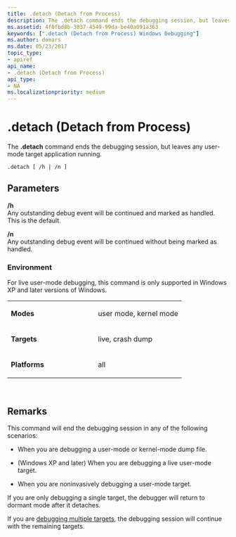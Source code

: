```yaml
---
title: .detach (Detach from Process)
description: The .detach command ends the debugging session, but leaves any user-mode target application running.
ms.assetid: 4f0fbd8b-3037-4549-99da-be40a091a363
keywords: [".detach (Detach from Process) Windows Debugging"]
ms.author: domars
ms.date: 05/23/2017
topic_type:
- apiref
api_name:
- .detach (Detach from Process)
api_type:
- NA
ms.localizationpriority: medium
---
```


# .detach (Detach from Process)


The **.detach** command ends the debugging session, but leaves any user-mode target application running.

```dbgcmd
.detach [ /h | /n ]
```

## <span id="ddk_meta_detach_from_process_dbg"></span><span id="DDK_META_DETACH_FROM_PROCESS_DBG"></span>Parameters


<span id="________h______"></span><span id="________H______"></span> **/h**   
Any outstanding debug event will be continued and marked as handled. This is the default.

<span id="________n______"></span><span id="________N______"></span> **/n**   
Any outstanding debug event will be continued without being marked as handled.

### <span id="Environment"></span><span id="environment"></span><span id="ENVIRONMENT"></span>Environment

For live user-mode debugging, this command is only supported in Windows XP and later versions of Windows.

<table>
<colgroup>
<col width="50%" />
<col width="50%" />
</colgroup>
<tbody>
<tr class="odd">
<td align="left"><p><strong>Modes</strong></p></td>
<td align="left"><p>user mode, kernel mode</p></td>
</tr>
<tr class="even">
<td align="left"><p><strong>Targets</strong></p></td>
<td align="left"><p>live, crash dump</p></td>
</tr>
<tr class="odd">
<td align="left"><p><strong>Platforms</strong></p></td>
<td align="left"><p>all</p></td>
</tr>
</tbody>
</table>

 

Remarks
-------

This command will end the debugging session in any of the following scenarios:

-   When you are debugging a user-mode or kernel-mode dump file.

-   (Windows XP and later) When you are debugging a live user-mode target.

-   When you are noninvasively debugging a user-mode target.

If you are only debugging a single target, the debugger will return to dormant mode after it detaches.

If you are [debugging multiple targets](debugging-multiple-targets.md), the debugging session will continue with the remaining targets.

 

 





